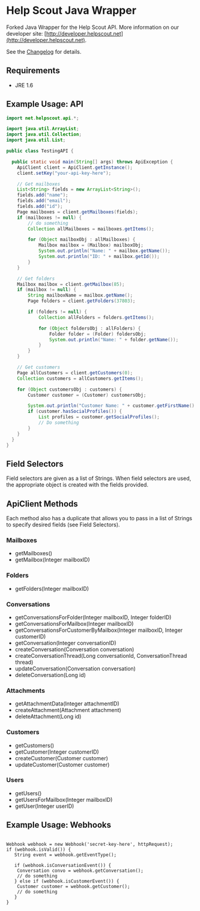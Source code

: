 Help Scout Java Wrapper
=======================
Forked Java Wrapper for the Help Scout API. More information on our developer site: [http://developer.helpscout.net](http://developer.helpscout.net).

See the [Changelog](https://github.com/jasonngpt/helpscout-api-java/blob/master/CHANGELOG.md) for details.

Requirements
---------------------
* JRE 1.6

Example Usage: API
---------------------
```java
import net.helpscout.api.*;

import java.util.ArrayList;
import java.util.Collection;
import java.util.List;

public class TestingAPI {

  public static void main(String[] args) throws ApiException {
  	ApiClient client = ApiClient.getInstance();
    client.setKey("your-api-key-here");

	// Get mailboxes
  	List<String> fields = new ArrayList<String>();
  	fields.add("name");
	fields.add("email");
	fields.add("id");
	Page mailboxes = client.getMailboxes(fields);
	if (mailboxes != null) {
		// do something
		Collection allMailboxes = mailboxes.getItems();

		for (Object mailboxObj : allMailboxes) {
			Mailbox mailbox = (Mailbox) mailboxObj;
			System.out.println("Name: " + mailbox.getName());
			System.out.println("ID: " + mailbox.getId());
		}
	}

	// Get folders
	Mailbox mailbox = client.getMailbox(85);
	if (mailbox != null) {
		String mailboxName = mailbox.getName();
		Page folders = client.getFolders(37803);

		if (folders != null) {
			Collection allFolders = folders.getItems();

			for (Object foldersObj : allFolders) {
				Folder folder = (Folder) foldersObj;
				System.out.println("Name: " + folder.getName());
			}
		}
	}

	// Get customers
	Page allCustomers = client.getCustomers(0);
	Collection customers = allCustomers.getItems();

	for (Object customersObj : customers) {
		Customer customer = (Customer) customersObj;

		System.out.println("Customer Name: " + customer.getFirstName() + " " + customer.getLastName());
		if (customer.hasSocialProfiles()) {
			List profiles = customer.getSocialProfiles();
			// Do something
		}
	}
  }
}
```

Field Selectors
---------------------
Field selectors are given as a list of Strings. When field selectors are used, the appropriate object is created with the fields provided.

ApiClient Methods
--------------------
Each method also has a duplicate that allows you to pass in a list of Strings to specify desired fields (see Field Selectors).

### Mailboxes
* getMailboxes()
* getMailbox(Integer mailboxID)

### Folders
* getFolders(Integer mailboxID)

### Conversations
* getConversationsForFolder(Integer mailboxID, Integer folderID)
* getConversationsForMailbox(Integer mailboxID)
* getConversationsForCustomerByMailbox(Integer mailboxID, Integer customerID)
* getConversation(Integer conversationID)
* createConversation(Conversation conversation)
* createConversationThread(Long conversationId, ConversationThread thread)
* updateConversation(Conversation conversation)
* deleteConversation(Long id)

### Attachments
* getAttachmentData(Integer attachmentID)
* createAttachment(Attachment attachment)
* deleteAttachment(Long id)

### Customers
* getCustomers()
* getCustomer(Integer customerID)
* createCustomer(Customer customer)
* updateCustomer(Customer customer)

### Users
* getUsers()
* getUsersForMailbox(Integer mailboxID)
* getUser(Integer userID)


Example Usage: Webhooks
------------------------
<pre><code>
Webhook webhook = new Webhook('secret-key-here', httpRequest);
if (webhook.isValid()) {
   String event = webhook.getEventType();

   if (webhook.isConversationEvent()) {
	Conversation convo = webhook.getConversation();
	// do something
   } else if (webhook.isCustomerEvent()) {
	Customer customer = webhook.getCustomer();
	// do something
   }
}
</code></pre>
